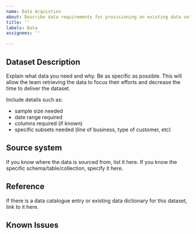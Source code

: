 ```yaml
---
name: Data Acquistion
about: Describe data requirements for provisioning an existing data set
title: ''
labels: Data
assignees: ''

---
```


## Dataset Description

Explain what data you need and why. Be as specific as possible. This will allow the team retrieving the data to focus their efforts and decrease the time to deliver the dataset.

Include details such as:

- sample size needed
- date range required
- columns required (if known)
- specific subsets needed (line of business, type of customer, etc)  

## Source system

If you know where the data is sourced from, list it here. If you know the specific schema/table/collection, specify it here.

## Reference

If there is a data catalogue entry or existing data dictionary for this dataset, link to it here.

## Known Issues
